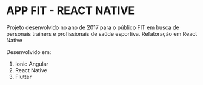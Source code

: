 # APP FIT - REACT NATIVE

Projeto desenvolvido no ano de 2017 para o público FIT em busca de personais trainers e profissionais de saúde esportiva.
Refatoração em React Native

Desenvolvido em:
 1. Ionic Angular
 2. React Native
 3. Flutter

